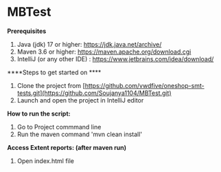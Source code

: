 # MBTest
**Prerequisites**

1. Java (jdk) 17 or higher: https://jdk.java.net/archive/
2. Maven 3.6 or higher: https://maven.apache.org/download.cgi
3. IntelliJ (or any other IDE) : https://www.jetbrains.com/idea/download/

****Steps to get started on ****

1. Clone the project from [https://github.com/vwdfive/oneshop-smt-tests.git](https://github.com/Soujanya1104/MBTest.git)
2. Launch and open the project in IntelliJ editor

**How to run the script:**
1. Go to Project commmand line
2. Run the maven command 'mvn clean install'

**Access Extent reports: (after maven run)**

1. Open index.html file
